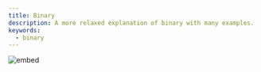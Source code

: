 ```yaml
---
title: Binary
description: A more relaxed explanation of binary with many examples.
keywords:
  - binary
---
```


![embed](https://www.youtube.com/embed/hacBFrgtQjQ)
